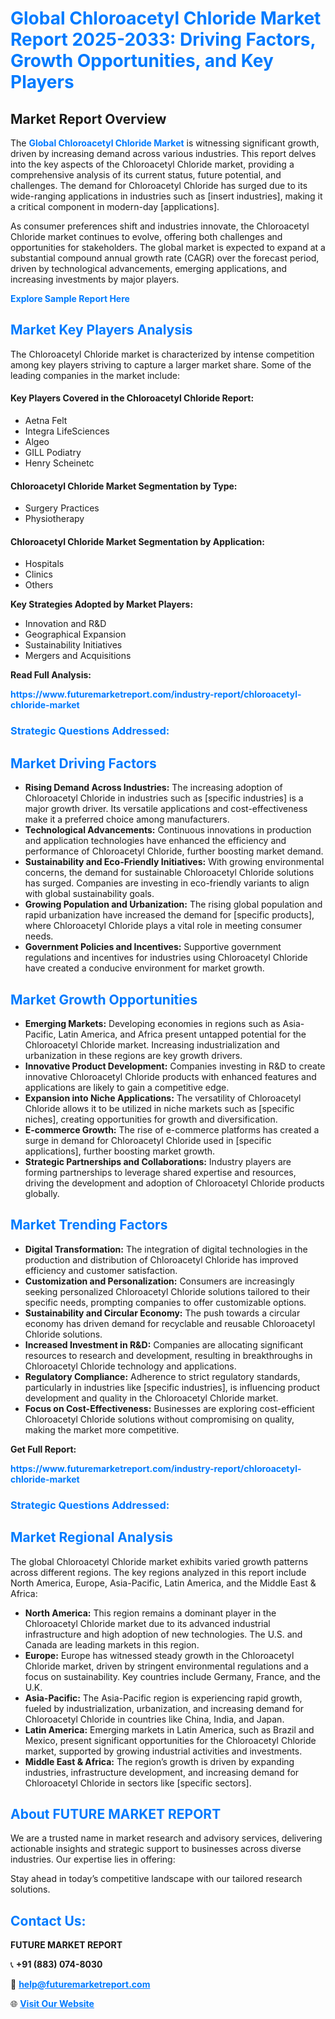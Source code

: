 <h1 style="color: #007BFF;">Global Chloroacetyl Chloride Market Report 2025-2033: Driving Factors, Growth Opportunities, and Key Players</h1>

<section id="overview">
<h2>Market Report Overview</h2>
<p>The <a href="https://www.futuremarketreport.com/industry-report/chloroacetyl-chloride-market" style="color: #007BFF; text-decoration: none;"><strong>Global Chloroacetyl Chloride Market</strong></a> is witnessing significant growth, driven by increasing demand across various industries. This report delves into the key aspects of the Chloroacetyl Chloride market, providing a comprehensive analysis of its current status, future potential, and challenges. The demand for Chloroacetyl Chloride has surged due to its wide-ranging applications in industries such as [insert industries], making it a critical component in modern-day [applications].</p>
<p>As consumer preferences shift and industries innovate, the Chloroacetyl Chloride market continues to evolve, offering both challenges and opportunities for stakeholders. The global market is expected to expand at a substantial compound annual growth rate (CAGR) over the forecast period, driven by technological advancements, emerging applications, and increasing investments by major players.</p>
</section>

<section id="overview">
<p><a href="https://www.futuremarketreport.com/request-sample/reportId=34169" style="color: #007BFF; text-decoration: none;"><strong>Explore Sample Report Here</strong></a></p>
</section>

<section id="key-players">
<h2 style="color: #007BFF;">Market Key Players Analysis</h2>
<p>The Chloroacetyl Chloride market is characterized by intense competition among key players striving to capture a larger market share. Some of the leading companies in the market include:</p>
<h4>Key Players Covered in the Chloroacetyl Chloride Report:</h4>
<ul><li>Aetna Felt</li><li>Integra LifeSciences</li><li>Algeo</li><li>GILL Podiatry</li><li>Henry Scheinetc</li></ul>
<h4>Chloroacetyl Chloride Market Segmentation by Type:</h4>
<ul><li>Surgery Practices</li><li>Physiotherapy</li></ul>

<h4>Chloroacetyl Chloride Market Segmentation by Application:</h4>
<ul><li>Hospitals</li><li>Clinics</li><li>Others</li></ul>
<p><strong>Key Strategies Adopted by Market Players:</strong></p>
<ul>
<li>Innovation and R&D</li>
<li>Geographical Expansion</li>
<li>Sustainability Initiatives</li>
<li>Mergers and Acquisitions</li>
</ul>
</section>

<section>
<p><strong>Read Full Analysis: </strong></p><a href="https://www.futuremarketreport.com/industry-report/chloroacetyl-chloride-market" style="color: #007BFF; text-decoration: none;"><strong>https://www.futuremarketreport.com/industry-report/chloroacetyl-chloride-market</strong></a>
<h3 style="color: #007BFF;">Strategic Questions Addressed:</h3>
</section>

<section id="driving-factors">
<h2 style="color: #007BFF;">Market Driving Factors</h2>
<ul>
<li><strong>Rising Demand Across Industries:</strong> The increasing adoption of Chloroacetyl Chloride in industries such as [specific industries] is a major growth driver. Its versatile applications and cost-effectiveness make it a preferred choice among manufacturers.</li>
<li><strong>Technological Advancements:</strong> Continuous innovations in production and application technologies have enhanced the efficiency and performance of Chloroacetyl Chloride, further boosting market demand.</li>
<li><strong>Sustainability and Eco-Friendly Initiatives:</strong> With growing environmental concerns, the demand for sustainable Chloroacetyl Chloride solutions has surged. Companies are investing in eco-friendly variants to align with global sustainability goals.</li>
<li><strong>Growing Population and Urbanization:</strong> The rising global population and rapid urbanization have increased the demand for [specific products], where Chloroacetyl Chloride plays a vital role in meeting consumer needs.</li>
<li><strong>Government Policies and Incentives:</strong> Supportive government regulations and incentives for industries using Chloroacetyl Chloride have created a conducive environment for market growth.</li>
</ul>
</section>

<section id="growth-opportunities">
<h2 style="color: #007BFF;">Market Growth Opportunities</h2>
<ul>
<li><strong>Emerging Markets:</strong> Developing economies in regions such as Asia-Pacific, Latin America, and Africa present untapped potential for the Chloroacetyl Chloride market. Increasing industrialization and urbanization in these regions are key growth drivers.</li>
<li><strong>Innovative Product Development:</strong> Companies investing in R&D to create innovative Chloroacetyl Chloride products with enhanced features and applications are likely to gain a competitive edge.</li>
<li><strong>Expansion into Niche Applications:</strong> The versatility of Chloroacetyl Chloride allows it to be utilized in niche markets such as [specific niches], creating opportunities for growth and diversification.</li>
<li><strong>E-commerce Growth:</strong> The rise of e-commerce platforms has created a surge in demand for Chloroacetyl Chloride used in [specific applications], further boosting market growth.</li>
<li><strong>Strategic Partnerships and Collaborations:</strong> Industry players are forming partnerships to leverage shared expertise and resources, driving the development and adoption of Chloroacetyl Chloride products globally.</li>
</ul>
</section>

<section id="trending-factors">
<h2 style="color: #007BFF;">Market Trending Factors</h2>
<ul>
<li><strong>Digital Transformation:</strong> The integration of digital technologies in the production and distribution of Chloroacetyl Chloride has improved efficiency and customer satisfaction.</li>
<li><strong>Customization and Personalization:</strong> Consumers are increasingly seeking personalized Chloroacetyl Chloride solutions tailored to their specific needs, prompting companies to offer customizable options.</li>
<li><strong>Sustainability and Circular Economy:</strong> The push towards a circular economy has driven demand for recyclable and reusable Chloroacetyl Chloride solutions.</li>
<li><strong>Increased Investment in R&D:</strong> Companies are allocating significant resources to research and development, resulting in breakthroughs in Chloroacetyl Chloride technology and applications.</li>
<li><strong>Regulatory Compliance:</strong> Adherence to strict regulatory standards, particularly in industries like [specific industries], is influencing product development and quality in the Chloroacetyl Chloride market.</li>
<li><strong>Focus on Cost-Effectiveness:</strong> Businesses are exploring cost-efficient Chloroacetyl Chloride solutions without compromising on quality, making the market more competitive.</li>
</ul>
</section>

<section>
<p><strong>Get Full Report: </strong></p><a href="https://www.futuremarketreport.com/industry-report/chloroacetyl-chloride-market" style="color: #007BFF; text-decoration: none;"><strong>https://www.futuremarketreport.com/industry-report/chloroacetyl-chloride-market</strong></a>
<h3 style="color: #007BFF;">Strategic Questions Addressed:</h3>
</section>


<section id="regional-analysis">
<h2 style="color: #007BFF;">Market Regional Analysis</h2>
<p>The global Chloroacetyl Chloride market exhibits varied growth patterns across different regions. The key regions analyzed in this report include North America, Europe, Asia-Pacific, Latin America, and the Middle East & Africa:</p>
<ul>
<li><strong>North America:</strong> This region remains a dominant player in the Chloroacetyl Chloride market due to its advanced industrial infrastructure and high adoption of new technologies. The U.S. and Canada are leading markets in this region.</li>
<li><strong>Europe:</strong> Europe has witnessed steady growth in the Chloroacetyl Chloride market, driven by stringent environmental regulations and a focus on sustainability. Key countries include Germany, France, and the U.K.</li>
<li><strong>Asia-Pacific:</strong> The Asia-Pacific region is experiencing rapid growth, fueled by industrialization, urbanization, and increasing demand for Chloroacetyl Chloride in countries like China, India, and Japan.</li>
<li><strong>Latin America:</strong> Emerging markets in Latin America, such as Brazil and Mexico, present significant opportunities for the Chloroacetyl Chloride market, supported by growing industrial activities and investments.</li>
<li><strong>Middle East & Africa:</strong> The region’s growth is driven by expanding industries, infrastructure development, and increasing demand for Chloroacetyl Chloride in sectors like [specific sectors].</li>
</ul>
</section>

<footer>
<h2 style="color: #007BFF;">About FUTURE MARKET REPORT</h2>
<p>We are a trusted name in market research and advisory services, delivering actionable insights and strategic support to businesses across diverse industries. Our expertise lies in offering:</p>

<p>Stay ahead in today’s competitive landscape with our tailored research solutions.</p>

<h2 style="color: #007BFF;">Contact Us:</h2>
<p><strong>FUTURE MARKET REPORT</strong></p>
<p>📞 <strong>+91 (883) 074-8030</strong></p>
<p>📧 <strong><a href="mailto:help@futuremarketreport.com" style="color: #007BFF;">help@futuremarketreport.com</a></strong></p>
<p>🌐 <strong><a href="https://www.futuremarketreport.com/" style="color: #007BFF;">Visit Our Website</a></strong></p>
</footer>